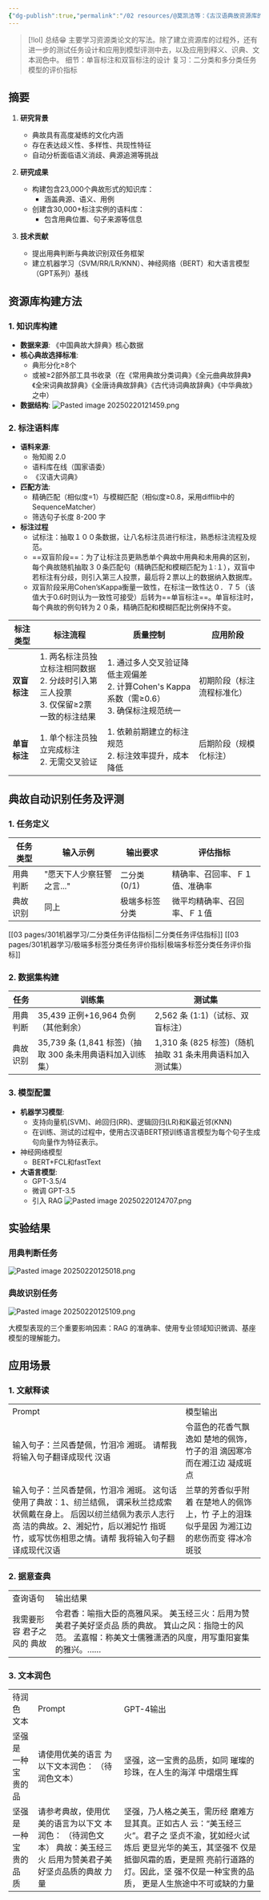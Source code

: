 ```yaml
---
{"dg-publish":true,"permalink":"/02 resources/@莫凯洁等：《古汉语典故资源库的构建及应用研究》/","created":"2025-02-20T11:47:03.495+08:00","updated":"2025-03-02T19:31:07.587+08:00"}
---
```


> [!lol] 总结😁
> 主要学习资源类论文的写法。除了建立资源库的过程外，还有进一步的测试任务设计和应用到模型评测中去，以及应用到释义、识典、文本润色中。
> 细节：单盲标注和双盲标注的设计
> 复习：二分类和多分类任务模型的评价指标
  

## 摘要
1. **研究背景**  
   - 典故具有高度凝练的文化内涵
   - 存在表达歧义性、多样性、共现性特征
   - 自动分析面临语义消歧、典源追溯等挑战

2. **研究成果**  
   - 构建包含23,000个典故形式的知识库：
     - 涵盖典源、语义、用例
   - 创建含30,000+标注实例的语料库：
     - 包含用典位置、句子来源等信息

3. **技术贡献**  
   - 提出用典判断与典故识别双任务框架
   - 建立机器学习（SVM/RR/LR/KNN）、神经网络（BERT）和大语言模型（GPT系列）基线

## 资源库构建方法

### 1. 知识库构建
- **数据来源**: 《中国典故大辞典》核心数据
- **核心典故选择标准**:
	- 典形分化≥8个
	- 或被≥2部外部工具书收录（在《常用典故分类词典》《全元曲典故辞典》《全宋词典故辞典》《全唐诗典故辞典》《古代诗词典故辞典》《中华典故》之中）
- **数据结构**:
![Pasted image 20250220121459.png](/img/user/09%20settings/Z%20attachment/Pasted%20image%2020250220121459.png)

### 2. 标注语料库
- **语料来源**:
	- 殆知阁 2.0
	- 语料库在线（国家语委）
	- 《汉语大词典》
- **匹配方法**:
	- 精确匹配（相似度=1）与模糊匹配（相似度≥0.8，采用difflib中的SequenceMatcher）
	- 筛选句子长度 8-200 字
- **标注过程**
	- 试标注：抽取１００条数据，让八名标注员进行标注，熟悉标注流程及规范。
	- ==双盲阶段==：为了让标注员更熟悉单个典故中用典和未用典的区别，每个典故随机抽取３０条匹配句（精确匹配和模糊匹配为１∶１），双盲中若标注有分歧，则引入第三人投票，最后将２票以上的数据纳入数据库。
	- 双盲阶段采用Cohen’sKappa衡量一致性，在标注一致性达０．７５（该值大于0.6时则认为一致性可接受）后转为==单盲标注==。单盲标注时，每个典故的例句转为２０条，精确匹配和模糊匹配比例保持不变。

| **标注类型** | **标注流程**                                              | **质量控制**                                                        | **应用阶段**      |
| -------- | ----------------------------------------------------- | --------------------------------------------------------------- | ------------- |
| **双盲标注** | 1. 两名标注员独立标注相同数据<br>2. 分歧时引入第三人投票<br>3. 仅保留≥2票一致的标注结果 | 1. 通过多人交叉验证降低主观偏差<br>2. 计算Cohen's Kappa系数（需≥0.6）<br>3. 确保标注规范统一 | 初期阶段（标注流程标准化） |
| **单盲标注** | 1. 单个标注员独立完成标注<br>2. 无需交叉验证                           | 1. 依赖前期建立的标注规范<br>2. 标注效率提升，成本降低                                | 后期阶段（规模化标注）   |
## 典故自动识别任务及评测

### 1. 任务定义
| 任务类型 | 输入示例            | 输出要求      | 评估指标            |
| ---- | --------------- | --------- | --------------- |
| 用典判断 | "愿天下人少察狂警之言..." | 二分类 (0/1) | 精确率、召回率、Ｆ１值、准确率 |
| 典故识别 | 同上              | 极端多标签分类   | 微平均精确率、召回率、Ｆ１值  |

[[03 pages/301机器学习/二分类任务评估指标\|二分类任务评估指标]]
[[03 pages/301机器学习/极端多标签分类任务评价指标\|极端多标签分类任务评价指标]]
### 2. 数据集构建
| 任务   | 训练集                                     | 测试集                                   |
| ---- | --------------------------------------- | ------------------------------------- |
| 用典判断 | 35,439 正例+16,964 负例（其他剩余）               | 2,562 条 (1:1)（试标、双盲标注）                |
| 典故识别 | 35,739 条 (1,841 标签)（抽取 300 条未用典语料加入训练集） | 1,310 条 (825 标签)（随机抽取 31 条未用典语料加入测试集） |

### 3. 模型配置
- **机器学习模型**:
	- 支持向量机(SVM)、岭回归(RR)、逻辑回归(LR)和K最近邻(KNN)
	- 在训练、测试的过程中，使用古汉语BERT预训练语言模型为每个句子生成句向量作为特征表示。
- 神经网络模型 
	- BERT+FCL和fastText
- **大语言模型**:
	- GPT-3.5/4
	- 微调 GPT-3.5
	- 引入 RAG
![Pasted image 20250220124707.png](/img/user/09%20settings/Z%20attachment/Pasted%20image%2020250220124707.png)

## 实验结果

### 用典判断任务
![Pasted image 20250220125018.png](/img/user/09%20settings/Z%20attachment/Pasted%20image%2020250220125018.png)

### 典故识别任务
![Pasted image 20250220125109.png](/img/user/09%20settings/Z%20attachment/Pasted%20image%2020250220125109.png)

大模型表现的三个重要影响因素：RAG 的准确率、使用专业领域知识微调、基座模型的理解能力。
## 应用场景

### 1. 文献释读
<html><body><table><tr><td>Prompt</td><td>模型输出</td></tr><tr><td>输入句子：兰风香楚佩，竹泪冷 湘斑。 请帮我将输入句子翻译成现代 汉语</td><td>令蓝色的花香气飘逸如 楚地的佩饰，竹子的泪 滴因寒冷而在湘江边 凝成斑点</td></tr><tr><td>输入句子：兰风香楚佩，竹泪冷 湘斑。 这句话使用了典故：1、纫兰结佩， 谓采秋兰捻成索状佩戴在身上。 后因以纫兰结佩为表示人志行高 洁的典故。2、湘妃竹，后以湘妃竹 指斑竹，或写忧伤相思之情。请帮 我将输入句子翻译成现代汉语</td><td>兰草的芳香似乎附着 在楚地人的佩饰上，竹 子上的泪珠似乎是因 为湘江边的悲伤而变 得冰冷斑驳</td></tr></table></body></html>


### 2. 据意查典
<html><body><table><tr><td>查询语句</td><td>输出结果</td></tr><tr><td>我需要形容 君子之风的 典故</td><td>令君香：喻指大臣的高雅风采。 美玉经三火：后用为赞美君子美好坚贞品 质的典故。 箕山之风：指隐士的风范。 孟嘉帽：称美文士儒雅潇洒的风度，用写重阳宴集的雅兴。……</td></tr></table></body></html>

### 3. 文本润色
<html><body><table><tr><td>待润色 文本</td><td>Prompt</td><td>GPT-4输出</td></tr><tr><td>坚强是 一种宝 贵的品</td><td>请使用优美的语言 为以下文本润色： （待润色文本）</td><td>坚强，这一宝贵的品质，如同 璀璨的珍珠，在人生的海洋 中熠熠生辉</td></tr><tr><td>坚强是 一种宝 贵的品 质</td><td>请参考典故，使用优 美的语言为以下文 本润色： （待润色文本） 典故：美玉经三火 后用为赞美君子美 好坚贞品质的典故 力量</td><td>坚强，乃人格之美玉，需历经 磨难方显其真。正如古人 云：“美玉经三火”。君子之 坚贞不渝，犹如经火试炼后 更显光华的美玉，其坚强不 仅是抵御风霜的盾，更是照 亮前行道路的灯。因此，坚 强不仅是一种宝贵的品质， 更是人生旅途中不可或缺的力量</td></tr></table></body></html>

